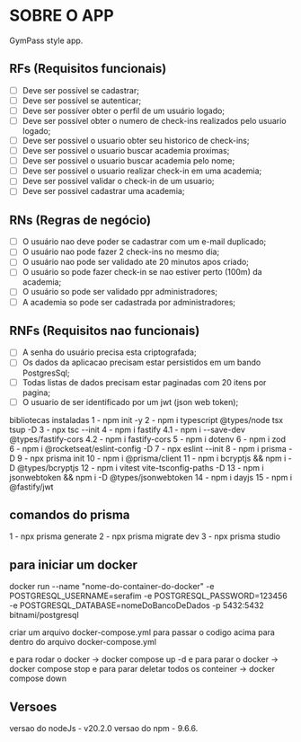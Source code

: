# SOBRE O APP

GymPass style app.

## RFs (Requisitos funcionais)

- [ ] Deve ser possível se cadastrar;
- [ ] Deve ser possível se autenticar;
- [ ] Deve ser possíver obter o perfil de um usuário logado;
- [ ] Deve ser possível obter o numero de check-ins realizados pelo usuario logado;
- [ ] Deve ser possivel o usuario obter seu historico de check-ins;
- [ ] Deve ser possivel o usuario buscar academia proximas;
- [ ] Deve ser possivel o usuario buscar academia pelo nome;
- [ ] Deve ser possivel o usuario realizar check-in em uma academia;
- [ ] Deve ser possivel validar o check-in de um usuario;
- [ ] Deve ser possivel cadastrar uma academia;

## RNs (Regras de negócio)

- [ ] O usuário nao deve poder se cadastrar com um e-mail duplicado;
- [ ] O usuário nao pode fazer 2 check-ins no mesmo dia;
- [ ] O usuário nao pode ser validado ate 20 minutos apos criado;
- [ ] O usuário so pode fazer check-in se nao estiver perto (100m) da academia;
- [ ] O usuário so pode ser validado ppr administradores;
- [ ] A academia so pode ser cadastrada por administradores;

## RNFs (Requisitos nao funcionais)

- [ ] A senha do usuário precisa esta criptografada;
- [ ] Os dados da aplicacao precisam estar persistidos em um bando PostgresSql;
- [ ] Todas listas de dados precisam estar paginadas com 20 itens por pagina;
- [ ] O usuario de ser identificado por um jwt (json web token);

bibliotecas instaladas
1 - npm init -y
2 - npm i typescript @types/node tsx tsup -D
3 - npx tsc --init
4 - npm i fastify
4.1 - npm i --save-dev @types/fastify-cors
4.2 - npm i fastify-cors
5 - npm i dotenv
6 - npm i zod
6 - npm i @rocketseat/eslint-config -D
7 - npx eslint --init
8 - npm i prisma -D
9 - npx prisma init
10 - npm i @prisma/client
11 - npm i bcryptjs && npm i -D @types/bcryptjs
12 - npm i vitest vite-tsconfig-paths -D
13 - npm i jsonwebtoken && npm i -D @types/jsonwebtoken
14 - npm i dayjs
15 - npm i @fastify/jwt

## comandos do prisma

1 - npx prisma generate
2 - npx prisma migrate dev
3 - npx prisma studio

## para iniciar um docker

docker run --name "nome-do-container-do-docker" -e POSTGRESQL_USERNAME=serafim -e POSTGRESQL_PASSWORD=123456 -e POSTGRESQL_DATABASE=nomeDoBancoDeDados -p 5432:5432 bitnami/postgresql

criar um arquivo docker-compose.yml para passar o codigo acima para dentro do arquivo docker-compose.yml

e para rodar o docker -> docker compose up -d
e para parar o docker -> docker compose stop
e para parar deletar todos os conteiner -> docker compose down

## Versoes

versao do nodeJs - v20.2.0
versao do npm - 9.6.6.
